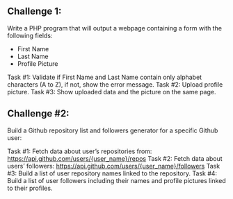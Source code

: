 ## Challenge 1:

Write a PHP program that will output a webpage containing a form with the following fields:
-	First Name
-	Last Name
-	Profile Picture

Task #1: Validate if First Name and Last Name contain only alphabet characters (A to Z), if not, show the error message.
Task #2: Upload profile picture.
Task #3: Show uploaded data and the picture on the same page.



## Challenge #2:

Build a Github repository list and followers generator for a specific Github user:

Task #1: Fetch data about user’s repositories from: https://api.github.com/users/{user_name}/repos
Task #2: Fetch data about users’ followers: https://api.github.com/users/{user_name}/followers 
Task #3: Build a list of user repository names linked to the repository.
Task #4: Build a list of user followers including their names and profile pictures linked to their profiles.
